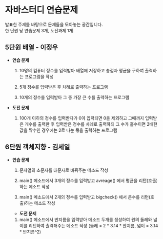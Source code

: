 # 자바스터디 연습문제
발표한 주제를 바탕으로 문제들을 모아놓는 공간입니다. <br>
한 단원 당 연습문제 3개, 도전과제 1개

## 5단원 배열 - 이정우
* **연습 문제**
   
    1. 10명의 컴퓨터 정수를 입력받아 배열에 저장하고 총점과 평균을 구하여 출력하는 프로그램을 작성

    2. 5개 정수를 입력받은 후 차례로 출력하는 프로그램

    3. 10개의 정수를 입력받아 그 중 가장 큰 수를 출력하는 프로그램

* **도전 문제**
   
    1. 100개 이하의 정수를 입력받다가 0이 입력되면 0을 제외하고 그때까지 입력받은 개수를 출력한 후 입력받은 정수를 차례로 출력하되 그 수가 홀수이면 2배한 값을 짝수인 경우에는 2로 나눈 몫을 출력하는 프로그램 

## 6단원 객체지향 - 김세일
* **연습 문제**

   1. 문자열의 소문자를 대문자로 바꿔주는 메소드 작성
   
   2. main() 메소드에서 3개의 정수를 입력받고 avreage() 에서 평균을 리턴(호출)하는 메소드 작성
   
   3. main() 메소드에서 2개의 정수를 입력받고 bigcheck() 에서 큰수를 리턴(호출)하는 메소드 작성

  * **도전 문제**
  
   1. main() 메소드에서 반지름을 입력받아 메소드 두개를 생성하여 원의 둘레와 넓이를 리턴하여 출력해주는 메소드 작성 (둘레 = 2 * 3.14 * 반지름, 넓이 = 3.14 * 반지름^2)

